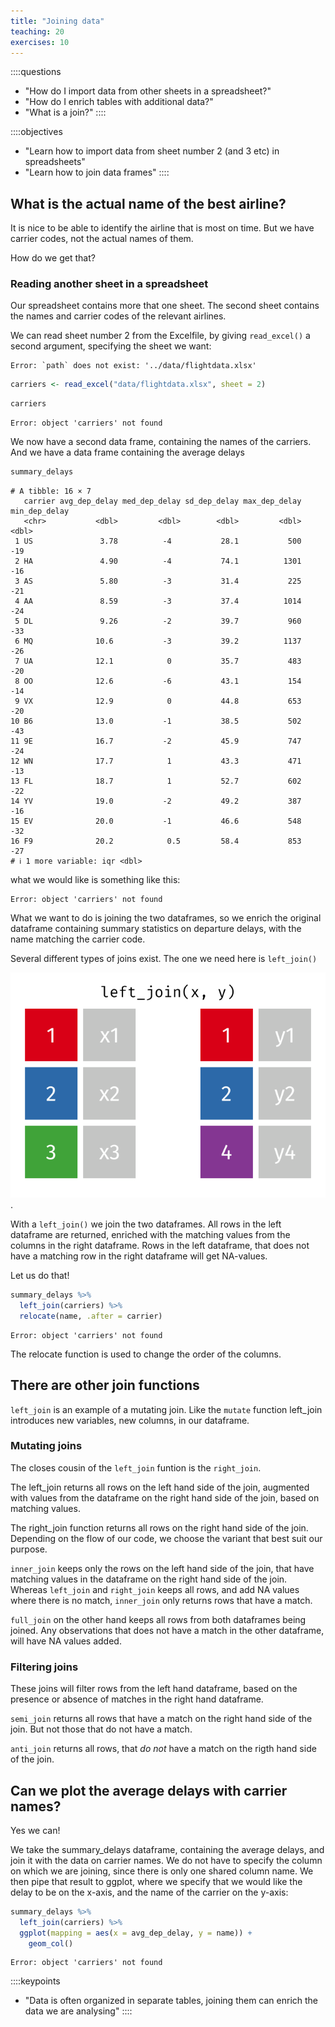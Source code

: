 ```yaml
---
title: "Joining data"
teaching: 20
exercises: 10
---
```


::::questions
- "How do I import data from other sheets in a spreadsheet?"
- "How do I enrich tables with additional data?"
- "What is a join?"
::::

::::objectives
- "Learn how to import data from sheet number 2 (and 3 etc) in spreadsheets"
- "Learn how to join data frames"
::::





## What is the actual name of the best airline?

It is nice to be able to identify the airline that is most on time. 
But we have carrier codes, not the actual names of them.

How do we get that?

### Reading another sheet in a spreadsheet

Our spreadsheet contains more that one sheet. The second sheet contains
the names and carrier codes of the relevant airlines.

We can read sheet number 2 from the Excelfile, by giving `read_excel()` a
second argument, specifying the sheet we want:


``` error
Error: `path` does not exist: '../data/flightdata.xlsx'
```


``` r
carriers <- read_excel("data/flightdata.xlsx", sheet = 2)
```


``` r
carriers
```

``` error
Error: object 'carriers' not found
```

We now have a second data frame, containing the names of the carriers. And we have
a data frame containing the average delays


``` r
summary_delays
```

``` output
# A tibble: 16 × 7
   carrier avg_dep_delay med_dep_delay sd_dep_delay max_dep_delay min_dep_delay
   <chr>           <dbl>         <dbl>        <dbl>         <dbl>         <dbl>
 1 US               3.78          -4           28.1           500           -19
 2 HA               4.90          -4           74.1          1301           -16
 3 AS               5.80          -3           31.4           225           -21
 4 AA               8.59          -3           37.4          1014           -24
 5 DL               9.26          -2           39.7           960           -33
 6 MQ              10.6           -3           39.2          1137           -26
 7 UA              12.1            0           35.7           483           -20
 8 OO              12.6           -6           43.1           154           -14
 9 VX              12.9            0           44.8           653           -20
10 B6              13.0           -1           38.5           502           -43
11 9E              16.7           -2           45.9           747           -24
12 WN              17.7            1           43.3           471           -13
13 FL              18.7            1           52.7           602           -22
14 YV              19.0           -2           49.2           387           -16
15 EV              20.0           -1           46.6           548           -32
16 F9              20.2            0.5         58.4           853           -27
# ℹ 1 more variable: iqr <dbl>
```

what we would like is something like this:

``` error
Error: object 'carriers' not found
```

What we want to do is joining the two dataframes, so we enrich the original
dataframe containing summary statistics on departure delays, 
with the name matching the carrier code.

Several different types of joins exist. The one we need here is `left_join()`

![left_join returns all rows in the left dataframe, enriched with data from the rigth](fig/left-join.gif). 

With a `left_join()` we join the two dataframes. All rows in the left dataframe
are returned, enriched with the matching values from the columns in the right
dataframe. Rows in the left dataframe, that does not have a matching row in
the right dataframe will get NA-values.

Let us do that!

``` r
summary_delays %>% 
  left_join(carriers) %>% 
  relocate(name, .after = carrier) 
```

``` error
Error: object 'carriers' not found
```

The relocate function is used to change the order of the columns.

## There are other join functions

`left_join` is an example of a mutating join. Like the `mutate` function
left_join introduces new variables, new columns, in our dataframe.

### Mutating joins

The closes cousin of the `left_join` funtion is the `right_join`. 

The left_join returns all rows on the left hand side of the join,
augmented with values from the dataframe on the right hand side of the
join, based on matching values.

The right_join function returns all rows on the right hand side of the join. Depending on the flow of our code, we choose the variant that best suit our purpose.

`inner_join` keeps only the rows on the left hand side of the join, that have matching values in the dataframe on the right hand side of the join. Whereas `left_join` and `right_join` keeps all rows, and add NA values where there is no match, `inner_join` only returns rows that have a match. 

`full_join` on the other hand keeps all rows from both dataframes being joined. Any observations that does not have a match in the other dataframe, will have NA values added.


### Filtering joins

These joins will filter rows from the left hand dataframe, based on the
presence or absence of matches in the right hand dataframe.

`semi_join` returns all rows that have a match on the right hand side of the join. But not those that do not have a match.

`anti_join` returns all rows, that *do not* have a match on the rigth hand side of the join.

## Can we plot the average delays with carrier names?

Yes we can!

We take the summary_delays dataframe, containing the average delays,
and join it with the data on carrier names. We do not have to specify the column on which we are joining, since there is only one shared column name. We then pipe that result to ggplot, where we specify that we would like the delay to be on the x-axis, and the name of the carrier on the y-axis:


``` r
summary_delays %>% 
  left_join(carriers) %>% 
  ggplot(mapping = aes(x = avg_dep_delay, y = name)) +
    geom_col()
```

``` error
Error: object 'carriers' not found
```


::::keypoints
- "Data is often organized in separate tables, joining them can enrich the data we are analysing"
::::


